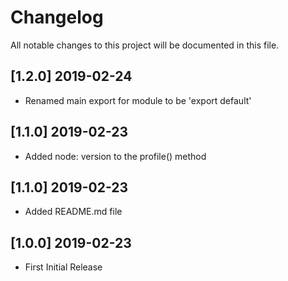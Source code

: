 # Changelog
All notable changes to this project will be documented in this file.

## [1.2.0] 2019-02-24
- Renamed main export for module to be 'export default'

## [1.1.0] 2019-02-23
- Added node: version to the profile() method

## [1.1.0] 2019-02-23
- Added README.md file

## [1.0.0] 2019-02-23
- First Initial Release
